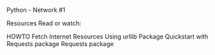 Python - Network #1

Resources
Read or watch:

HOWTO Fetch Internet Resources Using urllib Package
Quickstart with Requests package
Requests package